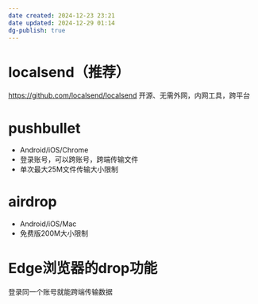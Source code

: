```yaml
---
date created: 2024-12-23 23:21
date updated: 2024-12-29 01:14
dg-publish: true
---
```


# localsend（推荐）

<https://github.com/localsend/localsend>
开源、无需外网，内网工具，跨平台

# pushbullet

- Android/iOS/Chrome
- 登录账号，可以跨账号，跨端传输文件
- 单次最大25M文件传输大小限制

# airdrop

- Android/iOS/Mac
- 免费版200M大小限制

# Edge浏览器的drop功能

登录同一个账号就能跨端传输数据
